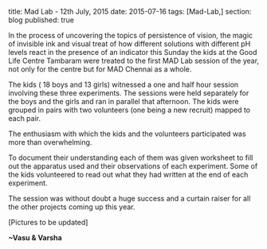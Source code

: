 title: Mad Lab - 12th July, 2015 
date: 2015-07-16
tags: [Mad-Lab,]
section: blog
published: true

In the process of uncovering the topics of persistence of vision, the magic of invisible ink and visual treat of how different solutions with different pH levels react in the presence of an indicator this Sunday the kids at the Good Life Centre Tambaram were treated to the first MAD Lab session of the year, not only for the centre but for MAD Chennai as a whole.

The kids ( 18 boys and 13 girls) witnessed a one and half hour session involving these three experiments. The sessions were held separately for the boys and the girls and ran in parallel that afternoon. The kids were grouped in pairs with two volunteers (one being a new recruit) mapped to each pair.

The enthusiasm with which the kids and the volunteers participated was more than overwhelming.

To document their understanding each of them was given worksheet to fill out the apparatus used and their observations of each experiment. Some of the kids volunteered to read out what they had written at the end of each experiment. 

The session was without doubt a huge success and a curtain raiser for all the other projects coming up this year. 

[Pictures to be updated]

**~Vasu & Varsha**